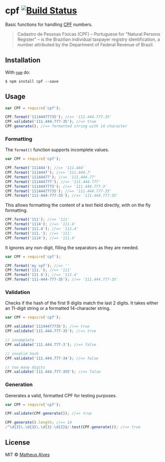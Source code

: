 # cpf [![Build Status](https://travis-ci.org/theuves/cpf.svg?branch=master)](https://travis-ci.org/theuves/cpf)

Basic functions for handling [CPF](https://en.wikipedia.org/wiki/Cadastro_de_Pessoas_F%C3%ADsicas) numbers.

> Cadastro de Pessoas Físicas (CPF) – Portuguese for "Natural Persons Register" – is the Brazilian individual taxpayer registry identification, a number attributed by the Department of Federal Revenue of Brazil.

## Installation

With [`npm`](http://npmjs.com/) do:

```
$ npm install cpf --save
```

## Usage

```js
var CPF = require('cpf');

CPF.format('11144477735'); //=> '111.444.777-35'
CPF.validate('111.444.777-35'); //=> true
CPF.generate(); //=> formatted string with 14 character
```

### Formatting

The `format()` function supports incomplete values.

```js
var CPF = require('cpf');

CPF.format('111444'); //=> '111.444'
CPF.format('1114447'); //=> '111.444.7'
CPF.format('11144477'); //=> '111.444.77'
CPF.format('111444777'); //=> '111.444.777'
CPF.format('1114447773'); //=> '111.444.777-3'
CPF.format('11144477735'); //=> '111.444.777-35'
CPF.format('111-444-777-35'); //=> '111.444.777-35'
```

This allows formatting the content of a text field directly, with on the fly formatting.

```js
CPF.format('111'); //=> '111'
CPF.format('1114'); //=> '111.4'
CPF.format('111.4'); //=> '111.4'
CPF.format('111.'); //=> '111'
CPF.format('1114'); //=> '111.4'
```

It ignores any non-digit, filling the separators as they are needed.

```js
var CPF = require('cpf');

CPF.format('my cpf'); //=> ''
CPF.format('111.'); //=> '111'
CPF.format('111 4'); //=> '111.4'
CPF.format('111-444-777-35'); //=> '111.444.777-35'
```

### Validation

Checks if the hash of the first 9 digits match the last 2 digits. It takes either an 11-digit string or a formatted 14-character string.

```js
var CPF = require('cpf');

CPF.validate('11144477735'); //=> true
CPF.validate('111.444.777-35'); //=> true

// incomplete
CPF.validate('111.444.777-3'); //=> false

// invalid hash
CPF.validate('111.444.777-34'); //=> false

// too many digits
CPF.validate('111.444.777-355'); //=> false
```

### Generation

Generates a valid, formatted CPF for testing purposes.

```js
var CPF = require('cpf');

CPF.validate(CPF.generate()); //=> true

CPF.generate().length; //=> 14
/^\d{3}\.\d{3}\.\d{3}-\d{2}$/.test(CPF.generate()); //=> true
```

## License

MIT &copy; [Matheus Alves](https://github.com/theuves)
